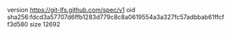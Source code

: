 version https://git-lfs.github.com/spec/v1
oid sha256:fdcd3a57707d6ffb1283d779c8c8a0619554a3a327fc57adbbab61ffcff3d580
size 12692
